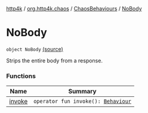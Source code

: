 [http4k](../../../index.md) / [org.http4k.chaos](../../index.md) / [ChaosBehaviours](../index.md) / [NoBody](./index.md)

# NoBody

`object NoBody` [(source)](https://github.com/http4k/http4k/blob/master/http4k-testing-chaos/src/main/kotlin/org/http4k/chaos/ChaosBehaviours.kt#L99)

Strips the entire body from a response.

### Functions

| Name | Summary |
|---|---|
| [invoke](invoke.md) | `operator fun invoke(): `[`Behaviour`](../../-behaviour.md) |
